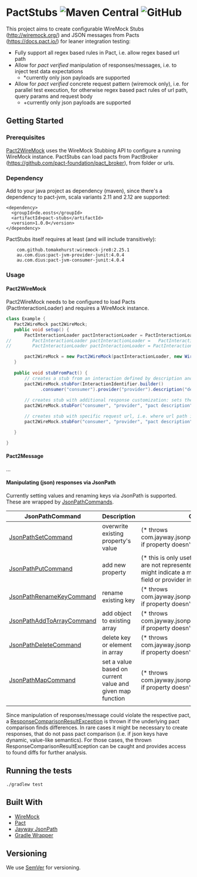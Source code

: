 # PactStubs ![Maven Central](https://img.shields.io/maven-central/v/de.eosts/pact-stubs?style=plastic) ![GitHub](https://img.shields.io/github/license/EOS-TS/pact-stubs?style=plastic) 
 
 This project aims to create configurable WireMock Stubs (http://wiremock.org/) and JSON messages from Pacts (https://docs.pact.io/) for leaner integration testing:
 * Fully support all regex based rules in Pact, i.e. allow regex based url path
 * Allow for *pact verified* manipulation of responses/messages, i.e. to inject test data expectations
    *  *currently only json payloads are supported  
 * Allow for *pact verified* concrete request pattern (wiremock only), i.e. for parallel test execution, for otherwise regex based pact rules of url path, query params and request body
    + +currently only json payloads are supported
 
 
 ## Getting Started
 
 ### Prerequisites
 
 [Pact2WireMock](src/main/java/de/eosts/pactstubs/Pact2WireMock.java) uses the WireMock Stubbing API to configure a running WireMock instance.
 PactStubs can load pacts from PactBroker (https://github.com/pact-foundation/pact_broker), from folder or urls. 
 
 ### Dependency
 
 Add to your java project as dependency (maven), since there's a dependency to pact-jvm, scala variants 2.11 and 2.12 are supported:
 
 ```
 <dependency>
   <groupId>de.eosts</groupId>
   <artifactId>pact-stubs</artifactId>
   <version>1.0.0</version>
 </dependency>
 ```

 PactStubs itself requires at least (and will include transitively):
 ```
     com.github.tomakehurst:wiremock-jre8:2.25.1    
     au.com.dius:pact-jvm-provider-junit:4.0.4
     au.com.dius:pact-jvm-consumer-junit:4.0.4
 ```
 ### Usage
 
 #### Pact2WireMock
 
 Pact2WireMock needs to be configured to load Pacts (PactInteractionLoader) and requires a WireMock instance.
 
 ```java
class Example {
    Pact2WireMock pact2WireMock;
    public void setup() {
        PactInteractionLoader pactInteractionLoader = PactInteractionLoader.folderBuilder().path(pathToPacts).build();
//        PactInteractionLoader pactInteractionLoader =   PactInteractionLoader.pactBrokerBuilder().pactBrokerHost("pactBrokerHost").pactBrokerPort("pactBrokerPort").build();
//        PactInteractionLoader pactInteractionLoader = PactInteractionLoader.urlsBuilder().urls(new String[]{"url"}).build();

        pact2WireMock = new Pact2WireMock(pactInteractionLoader, new WireMock(mockServerHost, mockserverPort));
    }
    
    public void stubFromPact() {
        // creates a stub from an interaction defined by description and (optional) provider state 
        pact2WireMock.stubFor(InteractionIdentifier.builder()
              .consumer("consumer").provider("provider").description("description").providerState("providerState"));
     
        // creates stub with additional response customization: sets the value 'testId' to jsonPath '$.example.id'
        pact2WireMock.stubFor("consumer", "provider", "pact description", new JsonPathSetCommand("$.example.id", "testId"));

        // creates stub with specific request url, i.e. where url path in pact is a regex expression (e.g. /api/resource/(.+)/property)
        pact2WireMock.stubFor("consumer", "provider", "pact description", SpecificRequestSpec.builder().urlPath("/api/resource/12345/property").build());

    }

}
 
 ```

#### Pact2Message

...

#### Manipulating (json) responses via JsonPath

Currently setting values and renaming keys via JsonPath is supported. These are wrapped by [JsonPathCommands](src/main/java/de/eosts/pactstubs/jsonpath/JsonPathCommand.java).

| JsonPathCommand  | Description  | Comments  |
|---|---|---|
| [JsonPathSetCommand](src/main/java/de/eosts/pactstubs/jsonpath/JsonPathSetCommand.java)  | overwrite existing property's value |  (* throws com.jayway.jsonpath.PathNotFoundException if property doesn't exist) |
| [JsonPathPutCommand](src/main/java/de/eosts/pactstubs/jsonpath/JsonPathPutCommand.java)  | add new property  | (* this is only useful for *optional* fields, which are not represented in pact contracts. Usage might indicate a missing pact for the optional field or provider interface is too generic)  | 
| [JsonPathRenameKeyCommand](src/main/java/de/eosts/pactstubs/jsonpath/JsonPathRenameKeyCommand.java)  | rename existing key  | (* throws com.jayway.jsonpath.PathNotFoundException if property doesn't exist)  |
| [JsonPathAddToArrayCommand](src/main/java/de/eosts/pactstubs/jsonpath/JsonPathAddToArrayCommand.java)  | add object to existing array  | (* throws com.jayway.jsonpath.PathNotFoundException if property doesn't exist)  |
| [JsonPathDeleteCommand](src/main/java/de/eosts/pactstubs/jsonpath/JsonPathDeleteCommand.java)  | delete key or element in array  | (* throws com.jayway.jsonpath.PathNotFoundException if property doesn't exist)  |
| [JsonPathMapCommand](src/main/java/de/eosts/pactstubs/jsonpath/JsonPathMapCommand.java)  | set a value based on current value and given map function  | (* throws com.jayway.jsonpath.PathNotFoundException if property doesn't exist)  |
|   |   |   |


Since manipulation of responses/message could violate the respective pact, a [ResponseComparisonResultException](src/main/java/de/eosts/pactstubs/exception/ResponseComparisonResultException.java) is thrown if the underlying pact comparison finds differences.
In rare cases it might be necessary to create responses, that do not pass pact comparison (i.e. if json keys have dynamic, value-like semantics). For those cases, the thrown ResponseComparisonResultException can be caught and provides access to found diffs for further analysis.

 ## Running the tests
 
   ```
   ./gradlew test
   ```
 
 ## Built With
 
 * [WireMock](http://wiremock.org/)
 * [Pact](https://docs.pact.io/)
 * [Jayway JsonPath](https://github.com/json-path/JsonPath)
 * [Gradle Wrapper](https://docs.gradle.org/current/userguide/gradle_wrapper.html)
 
 ## Versioning
 
 We use [SemVer](http://semver.org/) for versioning. 
 
 